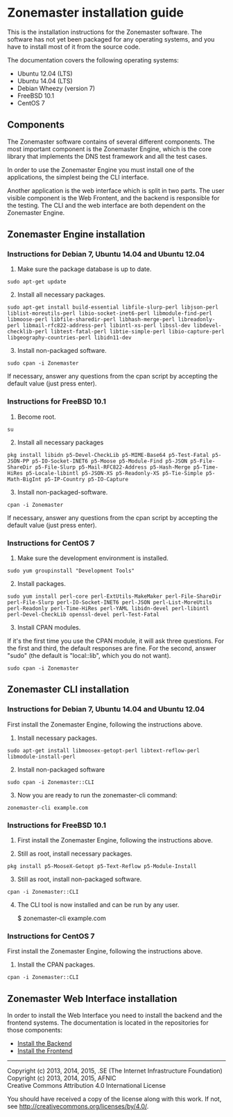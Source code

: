 # Zonemaster installation guide

This is the installation instructions for the Zonemaster software. The
software has not yet been packaged for any operating systems, and you
have to install most of it from the source code.

The documentation covers the following operating systems:

 * Ubuntu 12.04 (LTS)
 * Ubuntu 14.04 (LTS)
 * Debian Wheezy (version 7)
 * FreeBSD 10.1
 * CentOS 7

## Components

The Zonemaster software contains of several different components. The most important component is the Zonemaster Engine, which is the core library that implements the DNS test framework and all the test cases.

In order to use the Zonemaster Engine you must install one of the applications, the simplest being the CLI interface.

Another application is the web interface which is split in two parts. The user visible component is the Web Frontent, and the backend is responsible for the testing. The CLI and the web interface are both dependent on the Zonemaster Engine.

## Zonemaster Engine installation

### Instructions for Debian 7, Ubuntu 14.04 and Ubuntu 12.04

1) Make sure the package database is up to date.

`sudo apt-get update`

2) Install all necessary packages.

`sudo apt-get install build-essential libfile-slurp-perl libjson-perl liblist-moreutils-perl libio-socket-inet6-perl libmodule-find-perl libmoose-perl libfile-sharedir-perl libhash-merge-perl libreadonly-perl libmail-rfc822-address-perl libintl-xs-perl libssl-dev libdevel-checklib-perl libtest-fatal-perl libtie-simple-perl libio-capture-perl libgeography-countries-perl libidn11-dev`

3) Install non-packaged software.

`sudo cpan -i Zonemaster`

If necessary, answer any questions from the cpan script by accepting the default value (just press enter).


### Instructions for FreeBSD 10.1

1) Become root.

`su`

2) Install all necessary packages

`pkg install libidn p5-Devel-CheckLib p5-MIME-Base64 p5-Test-Fatal p5-JSON-PP p5-IO-Socket-INET6 p5-Moose p5-Module-Find p5-JSON p5-File-ShareDir p5-File-Slurp p5-Mail-RFC822-Address p5-Hash-Merge p5-Time-HiRes p5-Locale-libintl p5-JSON-XS p5-Readonly-XS p5-Tie-Simple p5-Math-BigInt p5-IP-Country p5-IO-Capture`

3) Install non-packaged-software.

`cpan -i Zonemaster`

If necessary, answer any questions from the cpan script by accepting the default value (just press enter).

### Instructions for CentOS 7

1) Make sure the development environment is installed.

`sudo yum groupinstall "Development Tools"`

2) Install packages.

`sudo yum install perl-core perl-ExtUtils-MakeMaker perl-File-ShareDir perl-File-Slurp perl-IO-Socket-INET6 perl-JSON perl-List-MoreUtils perl-Readonly perl-Time-HiRes perl-YAML libidn-devel perl-libintl perl-Devel-CheckLib openssl-devel perl-Test-Fatal`

3) Install CPAN modules.

If it's the first time you use the CPAN module, it will ask three questions.
For the first and third, the default responses are fine. For the second, answer
"sudo" (the default is "local::lib", which you do not want).

`sudo cpan -i Zonemaster`

## Zonemaster CLI installation

### Instructions for Debian 7, Ubuntu 14.04 and Ubuntu 12.04

First install the Zonemaster Engine, following the instructions above.

1) Install necessary packages.

`sudo apt-get install libmoosex-getopt-perl libtext-reflow-perl libmodule-install-perl`

2) Install non-packaged software

`sudo cpan -i Zonemaster::CLI`

3) Now you are ready to run the zonemaster-cli command:

`zonemaster-cli example.com`

### Instructions for FreeBSD 10.1

1) First install the Zonemaster Engine, following the instructions above.

2) Still as root, install necessary packages.

`pkg install p5-MooseX-Getopt p5-Text-Reflow p5-Module-Install`

3) Still as root, install non-packaged software.

`cpan -i Zonemaster::CLI`

4) The CLI tool is now installed and can be run by any user.

    $ zonemaster-cli example.com

### Instructions for CentOS 7

First install the Zonemaster Engine, following the instructions above.

1) Install the CPAN packages.

`cpan -i Zonemaster::CLI`

## Zonemaster Web Interface installation

In order to install the Web Interface you need to install the backend
and the frontend systems. The documentation is located in the repositories
for those components:

 * [Install the Backend](https://github.com/dotse/zonemaster-backend/blob/master/docs/installation.md)
 * [Install the Frontend](https://github.com/dotse/zonemaster-gui/blob/master/Zonemaster_Dancer/Doc/zonemaster-frontend-installation-instructions.md)



-------

Copyright (c) 2013, 2014, 2015, .SE (The Internet Infrastructure Foundation)  
Copyright (c) 2013, 2014, 2015, AFNIC  
Creative Commons Attribution 4.0 International License

You should have received a copy of the license along with this
work.  If not, see <http://creativecommons.org/licenses/by/4.0/>.
